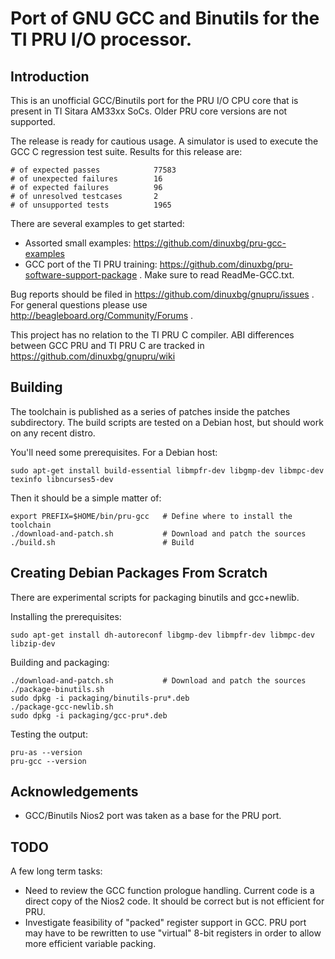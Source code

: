 # Port of GNU GCC and Binutils for the TI PRU I/O processor.

## Introduction
This is an unofficial GCC/Binutils port for the PRU I/O CPU core that is present in TI Sitara AM33xx SoCs. Older PRU core versions are not supported.

The release is ready for cautious usage. A simulator is used to execute the GCC C regression test suite. Results for this release are:

	# of expected passes            77583
	# of unexpected failures        16
	# of expected failures          96
	# of unresolved testcases       2
	# of unsupported tests          1965

There are several examples to get started:
 * Assorted small examples: https://github.com/dinuxbg/pru-gcc-examples
 * GCC port of the TI PRU training: https://github.com/dinuxbg/pru-software-support-package . Make sure to read ReadMe-GCC.txt.

Bug reports should be filed in https://github.com/dinuxbg/gnupru/issues . For general questions please use http://beagleboard.org/Community/Forums .

This project has no relation to the TI PRU C compiler. ABI differences between GCC PRU and TI PRU C are tracked in https://github.com/dinuxbg/gnupru/wiki

## Building
The toolchain is published as a series of patches inside the patches subdirectory. The build scripts are tested on a Debian host, but should work on any recent distro.

You'll need some prerequisites. For a Debian host:

	sudo apt-get install build-essential libmpfr-dev libgmp-dev libmpc-dev texinfo libncurses5-dev

Then it should be a simple matter of:

	export PREFIX=$HOME/bin/pru-gcc   # Define where to install the toolchain
	./download-and-patch.sh           # Download and patch the sources
	./build.sh                        # Build

## Creating Debian Packages From Scratch
There are experimental scripts for packaging binutils and gcc+newlib.

Installing the prerequisites:

	sudo apt-get install dh-autoreconf libgmp-dev libmpfr-dev libmpc-dev libzip-dev

Building and packaging:

	./download-and-patch.sh           # Download and patch the sources
	./package-binutils.sh
	sudo dpkg -i packaging/binutils-pru*.deb
	./package-gcc-newlib.sh
	sudo dpkg -i packaging/gcc-pru*.deb

Testing the output:

	pru-as --version
	pru-gcc --version

## Acknowledgements
 * GCC/Binutils Nios2 port was taken as a base for the PRU port.

## TODO
A few long term tasks:
 * Need to review the GCC function prologue handling. Current code is a direct copy of the Nios2 code. It should be correct but is not efficient for PRU.
 * Investigate feasibility of "packed" register support in GCC. PRU port may have to be rewritten to use "virtual" 8-bit registers in order to allow more efficient variable packing.
